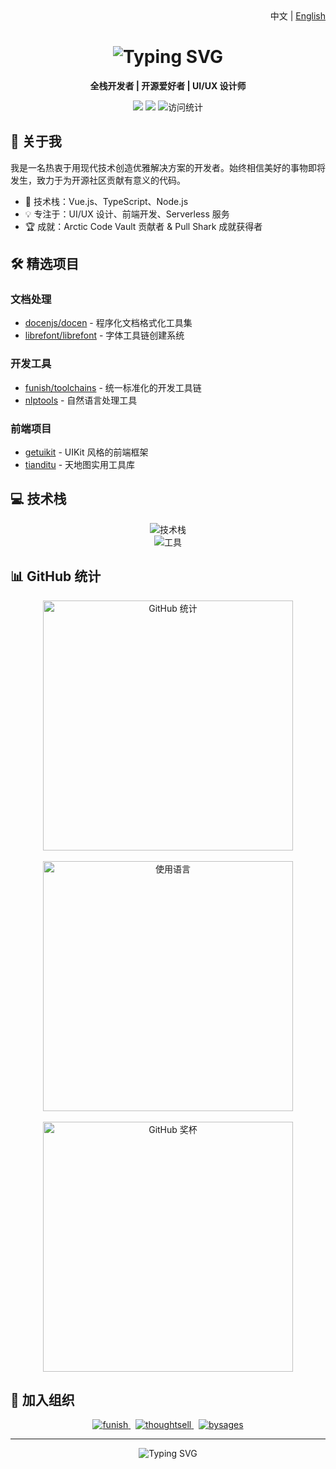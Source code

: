 <div align="right">
  中文 | <a href="README.md">English</a>
</div>

<div align="center">
  <h1>
    <img src="https://readme-typing-svg.herokuapp.com?font=Fira+Code&weight=500&size=28&pause=1000&color=000000&center=true&vCenter=true&random=false&width=435&lines=%E5%98%BF%EF%BC%8C%E6%88%91%E6%98%AF+Demo+Macro" alt="Typing SVG" />
  </h1>
  
  <p>
    <strong>全栈开发者 | 开源爱好者 | UI/UX 设计师</strong>
  </p>
  
  <p>
    <a href="https://imst.xyz"><img src="https://img.shields.io/badge/网站-imst.xyz-blue?style=flat-square&logo=google-chrome"></a>
    <a href="mailto:abc@imst.xyz"><img src="https://img.shields.io/badge/邮箱-abc@imst.xyz-red?style=flat-square&logo=gmail"></a>
    <img src="https://komarev.com/ghpvc/?username=DemoMacro&style=flat-square&color=blue" alt="访问统计"/>
  </p>
</div>

## 🚀 关于我

我是一名热衷于用现代技术创造优雅解决方案的开发者。始终相信美好的事物即将发生，致力于为开源社区贡献有意义的代码。

- 🌱 技术栈：Vue.js、TypeScript、Node.js
- 💡 专注于：UI/UX 设计、前端开发、Serverless 服务
- 🏆 成就：Arctic Code Vault 贡献者 & Pull Shark 成就获得者

## 🛠️ 精选项目

### 文档处理
- [docenjs/docen](https://github.com/docenjs/docen) - 程序化文档格式化工具集
- [librefont/librefont](https://github.com/librefont/librefont) - 字体工具链创建系统

### 开发工具
- [funish/toolchains](https://github.com/funish/toolchains) - 统一标准化的开发工具链
- [nlptools](https://github.com/DemoMacro/nlptools) - 自然语言处理工具

### 前端项目
- [getuikit](https://github.com/DemoMacro/getuikit) - UIKit 风格的前端框架
- [tianditu](https://github.com/DemoMacro/tianditu) - 天地图实用工具库

## 💻 技术栈

<div align="center">
  <img src="https://skillicons.dev/icons?i=ts,vue,nodejs,vite,nuxt,tailwind,prisma,supabase" alt="技术栈" /><br/>
  <img src="https://skillicons.dev/icons?i=git,docker,kubernetes,aws,vercel,vscode" alt="工具" />
</div>

## 📊 GitHub 统计

<div align="center">
  <img width="400" src="https://github-readme-stats.vercel.app/api?username=DemoMacro&show_icons=true&rank_icon=github&locale=cn" alt="GitHub 统计" />
  <br/><br/>
  
  <img width="400" src="https://github-readme-stats.vercel.app/api/top-langs/?username=DemoMacro&layout=compact&hide=HTML&locale=cn" alt="使用语言" />
  <br/><br/>
  
  <img width="400" src="https://github-profile-trophy.vercel.app/?username=DemoMacro&column=4&margin-w=15&margin-h=15&rank=SSS,SS,S,AAA,AA,A,B,C" alt="GitHub 奖杯" />
</div>

## 🤝 加入组织

<div align="center">
  <a href="https://github.com/funish">
    <img src="https://img.shields.io/badge/-funish-181717?style=for-the-badge&logo=github" alt="funish"/>
  </a>&nbsp;
  <a href="https://github.com/thoughtsell">
    <img src="https://img.shields.io/badge/-thoughtsell-181717?style=for-the-badge&logo=github" alt="thoughtsell"/>
  </a>&nbsp;
  <a href="https://github.com/bysages">
    <img src="https://img.shields.io/badge/-bysages-181717?style=for-the-badge&logo=github" alt="bysages"/>
  </a>
</div>

---

<div align="center">
  <img src="https://readme-typing-svg.herokuapp.com?font=Fira+Code&weight=500&size=24&pause=1000&color=000000&center=true&vCenter=true&random=false&width=800&height=40&lines=%E5%A7%8B%E7%BB%88%E7%9B%B8%E4%BF%A1%E7%BE%8E%E5%A5%BD%E7%9A%84%E4%BA%8B%E7%89%A9%E5%8D%B3%E5%B0%86%E5%8F%91%E7%94%9F" alt="Typing SVG" />
</div> 